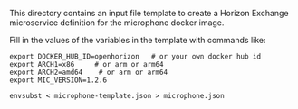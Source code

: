 This directory contains an input file template to create a Horizon Exchange microservice definition for the microphone docker image.

Fill in the values of the variables in the template with commands like:

```
export DOCKER_HUB_ID=openhorizon   # or your own docker hub id
export ARCH1=x86     # or arm or arm64
export ARCH2=amd64    # or arm or arm64
export MIC_VERSION=1.2.6

envsubst < microphone-template.json > microphone.json
```
